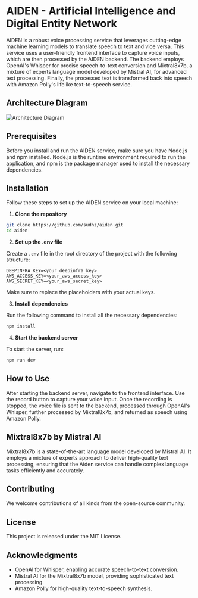 # AIDEN - Artificial Intelligence and Digital Entity Network

AIDEN is a robust voice processing service that leverages cutting-edge machine learning models to translate speech to text and vice versa. This service uses a user-friendly frontend interface to capture voice inputs, which are then processed by the AIDEN backend. The backend employs OpenAI's Whisper for precise speech-to-text conversion and Mixtral8x7b, a mixture of experts language model developed by Mistral AI, for advanced text processing. Finally, the processed text is transformed back into speech with Amazon Polly's lifelike text-to-speech service.

## Architecture Diagram
![Architecture Diagram](https://github.com/sudhz/aiden/assets/61375120/76e298c6-58cd-4856-b697-57a66a01a082)


## Prerequisites

Before you install and run the AIDEN service, make sure you have Node.js and npm installed. Node.js is the runtime environment required to run the application, and npm is the package manager used to install the necessary dependencies.

## Installation

Follow these steps to set up the AIDEN service on your local machine:

1. **Clone the repository**

```bash
git clone https://github.com/sudhz/aiden.git
cd aiden
```

2. **Set up the .env file**

Create a `.env` file in the root directory of the project with the following structure:

```plaintext
DEEPINFRA_KEY=<your_deepinfra_key>
AWS_ACCESS_KEY=<your_aws_access_key>
AWS_SECRET_KEY=<your_aws_secret_key>
```

Make sure to replace the placeholders with your actual keys.

3. **Install dependencies**

Run the following command to install all the necessary dependencies:

```bash
npm install
```

4. **Start the backend server**

To start the server, run:

```bash
npm run dev
```

## How to Use

After starting the backend server, navigate to the frontend interface. Use the record button to capture your voice input. Once the recording is stopped, the voice file is sent to the backend, processed through OpenAI's Whisper, further processed by Mixtral8x7b, and returned as speech using Amazon Polly.

## Mixtral8x7b by Mistral AI

Mixtral8x7b is a state-of-the-art language model developed by Mistral AI. It employs a mixture of experts approach to deliver high-quality text processing, ensuring that the Aiden service can handle complex language tasks efficiently and accurately.

## Contributing

We welcome contributions of all kinds from the open-source community.

## License

This project is released under the MIT License.

## Acknowledgments

* OpenAI for Whisper, enabling accurate speech-to-text conversion.
* Mistral AI for the Mixtral8x7b model, providing sophisticated text processing.
* Amazon Polly for high-quality text-to-speech synthesis.

